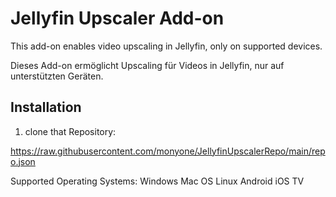 # Jellyfin Upscaler Add-on

This add-on enables video upscaling in Jellyfin, only on supported devices.

Dieses Add-on ermöglicht Upscaling für Videos in Jellyfin, nur auf unterstützten Geräten.

## Installation

1. clone that Repository:

https://raw.githubusercontent.com/monyone/JellyfinUpscalerRepo/main/repo.json

Supported Operating Systems:
Windows
Mac OS
Linux
Android
iOS
TV
